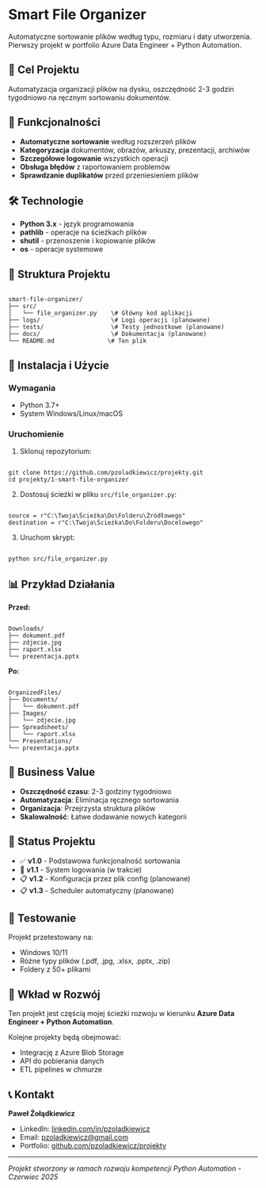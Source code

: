 # Smart File Organizer

Automatyczne sortowanie plików według typu, rozmiaru i daty utworzenia. Pierwszy projekt w portfolio Azure Data Engineer + Python Automation.

## 🎯 Cel Projektu

Automatyzacja organizacji plików na dysku, oszczędność 2-3 godzin tygodniowo na ręcznym sortowaniu dokumentów.

## 🚀 Funkcjonalności

- **Automatyczne sortowanie** według rozszerzeń plików
- **Kategoryzacja** dokumentów, obrazów, arkuszy, prezentacji, archiwów
- **Szczegółowe logowanie** wszystkich operacji
- **Obsługa błędów** z raportowaniem problemów
- **Sprawdzanie duplikatów** przed przeniesieniem plików

## 🛠️ Technologie

- **Python 3.x** - język programowania
- **pathlib** - operacje na ścieżkach plików
- **shutil** - przenoszenie i kopiowanie plików
- **os** - operacje systemowe

## 📁 Struktura Projektu

```

smart-file-organizer/
├── src/
│   └── file_organizer.py    \# Główny kod aplikacji
├── logs/                    \# Logi operacji (planowane)
├── tests/                   \# Testy jednostkowe (planowane)
├── docs/                    \# Dokumentacja (planowane)
└── README.md               \# Ten plik

```

## 🔧 Instalacja i Użycie

### Wymagania
- Python 3.7+
- System Windows/Linux/macOS

### Uruchomienie
1. Sklonuj repozytorium:
```

git clone https://github.com/pzoladkiewicz/projekty.git
cd projekty/1-smart-file-organizer

```

2. Dostosuj ścieżki w pliku `src/file_organizer.py`:
```

source = r"C:\Twoja\Ścieżka\Do\Folderu\Źródłowego"
destination = r"C:\Twoja\Ścieżka\Do\Folderu\Docelowego"

```

3. Uruchom skrypt:
```

python src/file_organizer.py

```

## 📊 Przykład Działania

**Przed:**
```

Downloads/
├── dokument.pdf
├── zdjecie.jpg
├── raport.xlsx
└── prezentacja.pptx

```

**Po:**
```

OrganizedFiles/
├── Documents/
│   └── dokument.pdf
├── Images/
│   └── zdjecie.jpg
├── Spreadsheets/
│   └── raport.xlsx
└── Presentations/
└── prezentacja.pptx

```

## 🎯 Business Value

- **Oszczędność czasu**: 2-3 godziny tygodniowo
- **Automatyzacja**: Eliminacja ręcznego sortowania
- **Organizacja**: Przejrzysta struktura plików
- **Skalowalność**: Łatwe dodawanie nowych kategorii

## 🔄 Status Projektu

- ✅ **v1.0** - Podstawowa funkcjonalność sortowania
- 🔄 **v1.1** - System logowania (w trakcie)
- 📋 **v1.2** - Konfiguracja przez plik config (planowane)
- 📋 **v1.3** - Scheduler automatyczny (planowane)

## 🧪 Testowanie

Projekt przetestowany na:
- Windows 10/11
- Różne typy plików (.pdf, .jpg, .xlsx, .pptx, .zip)
- Foldery z 50+ plikami

## 🤝 Wkład w Rozwój

Ten projekt jest częścią mojej ścieżki rozwoju w kierunku **Azure Data Engineer + Python Automation**. 

Kolejne projekty będą obejmować:
- Integrację z Azure Blob Storage
- API do pobierania danych
- ETL pipelines w chmurze

## 📞 Kontakt

**Paweł Żołądkiewicz**
- LinkedIn: [linkedin.com/in/pzoladkiewicz](https://linkedin.com/in/pzoladkiewicz)
- Email: pzoladkiewicz@gmail.com
- Portfolio: [github.com/pzoladkiewicz/projekty](https://github.com/pzoladkiewicz/projekty)

---
*Projekt stworzony w ramach rozwoju kompetencji Python Automation - Czerwiec 2025*
```
